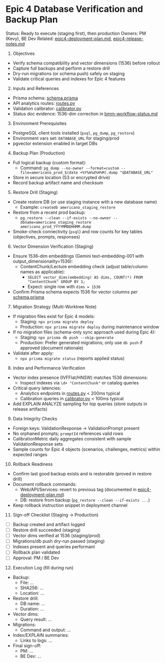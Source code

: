 # Epic 4 Database Verification and Backup Plan

Status: Ready to execute (staging first), then production
Owners: PM (Kevy), BE Dev
Related: [epic4-deployment-plan.md](./epic4-deployment-plan.md), [epic4-release-notes.md](../releases/epic4-release-notes.md)

1. Objectives
- Verify schema compatibility and vector dimensions (1536) before rollout
- Capture full backups and perform a restore drill
- Dry-run migrations (or schema push) safely on staging
- Validate critical queries and indexes for Epic 4 features

2. Inputs and References
- Prisma schema: [schema.prisma](../../apps/web/prisma/schema.prisma)
- API analytics routes: [routes.py](../../apps/api/src/analytics/routes.py:1)
- Validation calibrator: [calibrator.py](../../apps/api/src/validation/calibrator.py:1)
- Status doc evidence: 1536-dim correction in [bmm-workflow-status.md](../bmm-workflow-status.md:283)

3. Environment Prerequisites
- PostgreSQL client tools installed (`psql`, `pg_dump`, `pg_restore`)
- Environment vars set: `DATABASE_URL` for staging/prod
- pgvector extension enabled in target DBs

4. Backup Plan (Production)
- Full logical backup (custom format):
  - Command: `pg_dump --no-owner --format=custom --file=americano_prod_$(date +%Y%m%d%H%M).dump "$DATABASE_URL"`
- Store in secure location (S3 or encrypted drive)
- Record backup artifact name and checksum

5. Restore Drill (Staging)
- Create restore DB (or use staging instance with a new database name)
  - Example: `createdb americano_staging_restore`
- Restore from a recent prod backup:
  - `pg_restore --clean --if-exists --no-owner --dbname=americano_staging_restore americano_prod_YYYYMMDDHHMM.dump`
- Smoke-check connectivity (`psql`) and row counts for key tables (objectives, prompts, responses)

6. Vector Dimension Verification (Staging)
- Ensure 1536-dim embeddings (Gemini text-embedding-001 with output_dimensionality=1536):
  - ContentChunk/Lecture embedding check (adjust table/column names as applicable):
    - `SELECT vector_dims(embedding) AS dims, COUNT(*) FROM "ContentChunk" GROUP BY 1;`
    - Expect: single row with `dims = 1536`
- Confirm Prisma schema expects 1536 for vector columns per [schema.prisma](../../apps/web/prisma/schema.prisma)

7. Migration Strategy (Multi-Worktree Note)
- If migration files exist for Epic 4 models:
  - Staging: `npx prisma migrate deploy`
  - Production: `npx prisma migrate deploy` during maintenance window
- If no migration files (schema-only sync approach used during Epic 4):
  - Staging: `npx prisma db push --skip-generate`
  - Production: Prefer generated migrations; only use `db push` if approved (document rationale)
- Validate after apply:
  - `npx prisma migrate status` (reports applied status)

8. Index and Performance Verification
- Vector index presence (IVFFlat/HNSW) matches 1536 dimensions:
  - Inspect indexes via `\d+ "ContentChunk"` or catalog queries
- Critical query latencies:
  - Analytics endpoints in [routes.py](../../apps/api/src/analytics/routes.py:1) < 200ms typical
  - Calibration queries in [calibrator.py](../../apps/api/src/validation/calibrator.py:1) < 100ms typical
- Add EXPLAIN ANALYZE sampling for top queries (store outputs in release artifacts)

9. Data Integrity Checks
- Foreign keys: ValidationResponse → ValidationPrompt present
- No orphaned prompts; `promptId` references valid rows
- CalibrationMetric daily aggregates consistent with sample ValidationResponse sets
- Sample counts for Epic 4 objects (scenarios, challenges, metrics) within expected ranges

10. Rollback Readiness
- Confirm last good backup exists and is restorable (proved in restore drill)
- Document rollback commands:
  - Web/API/Services: revert to previous tag (documented in [epic4-deployment-plan.md](./epic4-deployment-plan.md:13))
  - DB: restore from backup (`pg_restore --clean --if-exists ...`)
- Keep rollback instruction snippet in deployment channel

11. Sign-off Checklist (Staging → Production)
- [ ] Backup created and artifact logged
- [ ] Restore drill succeeded (staging)
- [ ] Vector dims verified at 1536 (staging/prod)
- [ ] Migrations/db push dry-run passed (staging)
- [ ] Indexes present and queries performant
- [ ] Rollback plan validated
- [ ] Approval: PM / BE Dev

12. Execution Log (fill during run)
- Backup:
  - File: …
  - SHA256: …
  - Location: …
- Restore drill:
  - DB name: …
  - Duration: …
- Vector dims:
  - Query result: …
- Migrations:
  - Command and output: …
- Index/EXPLAIN summaries:
  - Links to logs: …
- Final sign-off:
  - PM: …
  - BE Dev: …